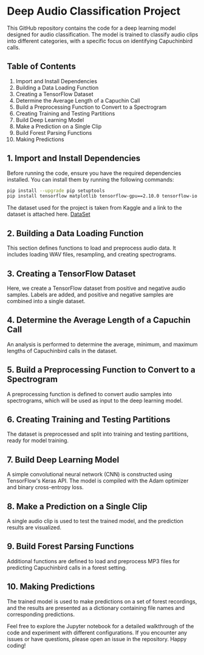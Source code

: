 # Deep Audio Classification Project

This GitHub repository contains the code for a deep learning model designed for audio classification. The model is trained to classify audio clips into different categories, with a specific focus on identifying Capuchinbird calls.

## Table of Contents
1. Import and Install Dependencies
2. Building a Data Loading Function
3. Creating a TensorFlow Dataset
4. Determine the Average Length of a Capuchin Call
5. Build a Preprocessing Function to Convert to a Spectrogram
6. Creating Training and Testing Partitions
7. Build Deep Learning Model
8. Make a Prediction on a Single Clip
9. Build Forest Parsing Functions
10. Making Predictions

## 1. Import and Install Dependencies
Before running the code, ensure you have the required dependencies installed. You can install them by running the following commands:

```bash
pip install --upgrade pip setuptools
pip install tensorflow matplotlib tensorflow-gpu==2.10.0 tensorflow-io
```

The dataset used for the project is taken from Kaggle and a link to the dataset is attached here.
[DataSet](https://www.kaggle.com/datasets/kenjee/z-by-hp-unlocked-challenge-3-signal-processing)

## 2. Building a Data Loading Function
This section defines functions to load and preprocess audio data. It includes loading WAV files, resampling, and creating spectrograms.

## 3. Creating a TensorFlow Dataset
Here, we create a TensorFlow dataset from positive and negative audio samples. Labels are added, and positive and negative samples are combined into a single dataset.

## 4. Determine the Average Length of a Capuchin Call
An analysis is performed to determine the average, minimum, and maximum lengths of Capuchinbird calls in the dataset.

## 5. Build a Preprocessing Function to Convert to a Spectrogram
A preprocessing function is defined to convert audio samples into spectrograms, which will be used as input to the deep learning model.

## 6. Creating Training and Testing Partitions
The dataset is preprocessed and split into training and testing partitions, ready for model training.

## 7. Build Deep Learning Model
A simple convolutional neural network (CNN) is constructed using TensorFlow's Keras API. The model is compiled with the Adam optimizer and binary cross-entropy loss.

## 8. Make a Prediction on a Single Clip
A single audio clip is used to test the trained model, and the prediction results are visualized.

## 9. Build Forest Parsing Functions
Additional functions are defined to load and preprocess MP3 files for predicting Capuchinbird calls in a forest setting.

## 10. Making Predictions
The trained model is used to make predictions on a set of forest recordings, and the results are presented as a dictionary containing file names and corresponding predictions.

Feel free to explore the Jupyter notebook for a detailed walkthrough of the code and experiment with different configurations. If you encounter any issues or have questions, please open an issue in the repository. Happy coding!
